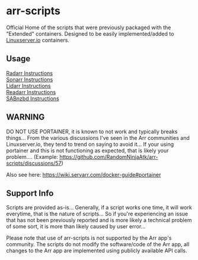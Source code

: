 # arr-scripts

Official Home of the scripts that were previously packaged with the "Extended" containers. Designed to be easily implemented/added to [Linuxserver.io](https://www.linuxserver.io/) containers.

## Usage

 [Radarr Instructions](https://github.com/RandomNinjaAtk/arr-scripts/tree/main/radarr/readme.md)  
 [Sonarr Instructions](https://github.com/RandomNinjaAtk/arr-scripts/tree/main/sonarr/readme.md)  
 [Lidarr Instructions](https://github.com/RandomNinjaAtk/arr-scripts/tree/main/lidarr/readme.md)  
 [Readarr Instructions](https://github.com/RandomNinjaAtk/arr-scripts/tree/main/readarr/readme.md)  
 [SABnzbd Instructions](https://github.com/RandomNinjaAtk/arr-scripts/tree/main/sabnzbd#/readme.md)

## WARNING

DO NOT USE PORTAINER, it is known to not work and typically breaks things... From the various discussions I've seen in the Arr communities and Linuxserver.io, they tend to trend on saying to avoid it... If your using portainer and this is not functioning as expected, that is likely your problem.... (Example: <https://github.com/RandomNinjaAtk/arr-scripts/discussions/57>)

Also see here: <https://wiki.servarr.com/docker-guide#portainer>

## Support Info

Scripts are provided as-is... Generally, if a script works one time, it will work everytime, that is the nature of scripts... So if you're experiencing an issue that has not been previously reported and is more likely a technical problem of some sort, it is more than likely caused by user error...

Please note that use of arr-scripts is not supported by the Arr app's community. The scripts do not modify the software/code of the Arr app, all changes to the Arr app are implemented using publicly available API calls.

